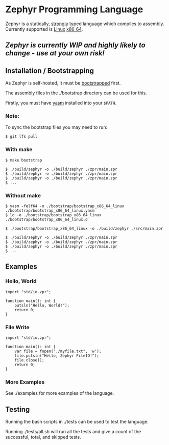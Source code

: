 # Zephyr Programming Language

Zephyr is a statically, [strongly](https://en.wikipedia.org/wiki/Strong_and_weak_typing) typed language which compiles to assembly.
Currently supported is [Linux](https://en.wikipedia.org/wiki/Linux) [x86_64](https://en.wikipedia.org/wiki/X86-64).

## *Zephyr is currently WIP and highly likely to change - use at your own risk!*

## Installation / Bootstrapping

As Zephyr is self-hosted, it must be [bootstrapped](https://en.wikipedia.org/wiki/Bootstrapping_(compilers)) first.

The assembly files in the ./bootstrap directory can be used for this.

Firstly, you must have [yasm](https://yasm.tortall.net/) installed into your `$PATH`.

### Note:
To sync the bootstrap files you may need to run:
```
$ git lfs pull
```

### With make

```
$ make bootstrap

$ ./build/zephyr -o ./build/zephyr ./zpr/main.zpr
$ ./build/zephyr -o ./build/zephyr ./zpr/main.zpr
$ ./build/zephyr -o ./build/zephyr ./zpr/main.zpr
$ ...
```

### Without make

```console
$ yasm -felf64 -o ./bootstrap/bootstrap_x86_64_linux ./bootstrap/bootstrap_x86_64_linux.yasm
$ ld -o ./bootstrap/bootstrap_x86_64_linux ./bootstrap/bootstrap_x86_64_linux.o

$ ./bootstrap/bootstrap_x86_64_linux -o ./build/zephyr ./src/main.zpr

$ ./build/zephyr -o ./build/zephyr ./zpr/main.zpr
$ ./build/zephyr -o ./build/zephyr ./zpr/main.zpr
$ ./build/zephyr -o ./build/zephyr ./zpr/main.zpr
$ ...
```

## Examples

### Hello, World
```
import "std/io.zpr";

function main(): int {
	putsln("Hello, World!");
	return 0;
}
```

### File Write
```
import "std/io.zpr";

function main(): int {
	var file = fopen("./myfile.txt", 'w');
	file.putsln("Hello, Zephyr FileIO!");
	file.close();
	return 0;
}
```

### More Examples

See ./examples for more examples of the language.

## Testing

Running the bash scripts in ./tests can be used to test the language.

Running ./tests/all.sh will run all the tests and give a count of the
successful, total, and skipped tests.